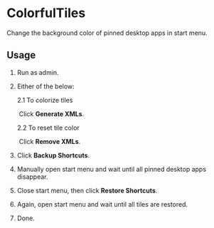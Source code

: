 # ColorfulTiles

Change the background color of pinned desktop apps in start menu.

## Usage

1. Run as admin.

2. Either of the below:

   2.1 To colorize tiles

   ​	Click **Generate XMLs**.

   2.2 To reset tile color

   ​	Click **Remove XMLs**.

3. Click **Backup Shortcuts**.

4. Manually open start menu and wait until all pinned desktop apps disappear.

5. Close start menu, then click **Restore Shortcuts**.

6. Again, open start menu and wait until all tiles are restored.

7. Done.


